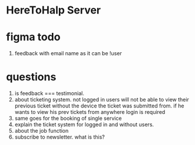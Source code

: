 # HereToHalp Server

# figma todo

1. feedback with email name as it can be !user

# questions

1. is feedback === testimonial.
2. about ticketing system. not logged in users will not be able to view their previous ticket without the device the ticket was submitted from. if he wants to view his prev tickets from anywhere login is required
3. same goes for the booking of single service
4. explain the ticket system for logged in and without users.
5. about the job function
6. subscribe to newsletter. what is this?
